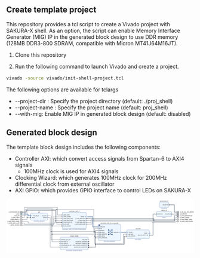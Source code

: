 ## Create template project

This repository provides a tcl script to create a Vivado project with SAKURA-X shell.
As an option, the script can enable Memory Interface Generator (MIG) IP in the generated block design to use DDR memory (128MB DDR3-800 SDRAM, compatible with Micron MT41J64M16JT).

1. Clone this repository

2. Run the following command to launch Vivado and create a project.

```bash
vivado -source vivado/init-shell-project.tcl
```

The following options are available for tclargs
* --project-dir <path>: Specify the project directory (default: ./proj_shell)
* --project-name <name>: Specify the project name (default: proj_shell)
* --with-mig: Enable MIG IP in generated block design (default: disabled)

## Generated block design

The template block design includes the following components:
* Controller AXI: which convert access signals from Spartan-6 to AXI4 signals
  * 100MHz clock is used for AXI4 signals
* Clocking Wizard: which generates 100MHz clock for 200MHz differential clock from external oscillator
* AXI GPIO: which provides GPIO interface to control LEDs on SAKURA-X

<img src="./images/template_block_design.png" width="800"  style="display: block; margin: auto;" />

